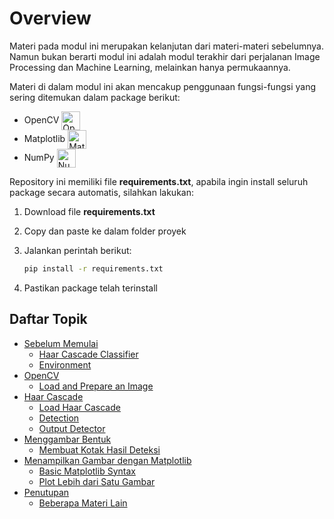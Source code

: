 # Overview

Materi pada modul ini merupakan kelanjutan dari materi-materi sebelumnya. Namun bukan berarti modul ini adalah modul terakhir dari perjalanan Image Processing dan Machine Learning, melainkan hanya permukaannya.

Materi di dalam modul ini akan mencakup penggunaan fungsi-fungsi yang sering ditemukan dalam package berikut:

- OpenCV [<img src="https://opencv1.b-cdn.net/wp-content/uploads/2022/05/logo.png" height="30em" align="center" alt="OpenCV" title="OpenCV"/>](https://opencv.org/)
- Matplotlib [<img src="https://matplotlib.org/_static/logo_dark.svg" height="30em" align="center" alt="Matplotlib" title="Matplotlib"/>](https://matplotlib.org/)
- NumPy [<img src="https://numpy.org/images/logo.svg" height="30em" align="center" alt="NumPy" title="NumPy"/>](https://numpy.org/)

Repository ini memiliki file **requirements.txt**, apabila ingin install seluruh package secara automatis, silahkan lakukan:

1. Download file **requirements.txt**
2. Copy dan paste ke dalam folder proyek
3. Jalankan perintah berikut:

    ```bash
    pip install -r requirements.txt
    ```
    
4. Pastikan package telah terinstall

## Daftar Topik

- [Sebelum Memulai](0_Before_You_Start\README.md)
  - [Haar Cascade Classifier](0_Before_You_Start\README.md#haar-cascade-classifier)
  - [Environment](0_Before_You_Start\README.md#environment)
- [OpenCV](1_Load_and_Prepare_Image\README.md)
  - [Load and Prepare an Image](1_Load_and_Prepare_Image\README.md)
- [Haar Cascade](2_Load_Haar_Cascade\README.md)
  - [Load Haar Cascade](2_Load_Haar_Cascade\README.md#load-haar-cascade)
  - [Detection](2_Load_Haar_Cascade\README.md#detection)
  - [Output Detector](2_Load_Haar_Cascade\README.md#output-detector)
- [Menggambar Bentuk](3_Drawing_Rectangles\README.md)
  - [Membuat Kotak Hasil Deteksi](3_Drawing_Rectangles\README.md#membuat-kotak-hasil-deteksi)
- [Menampilkan Gambar dengan Matplotlib](4_View_With_Matplotlib\README.md)
  - [Basic Matplotlib Syntax](4_View_With_Matplotlib\README.md#basic-matplotlib-syntax)
  - [Plot Lebih dari Satu Gambar](4_View_With_Matplotlib\README.md#plot-lebih-dari-satu-gambar)
- [Penutupan](5_Closing_Thoughts\README.md)
  - [Beberapa Materi Lain](5_Closing_Thoughts\README.md#beberapa-materi-lain)
